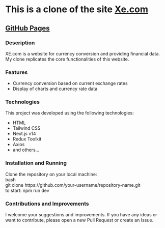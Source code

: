 <h1>This is a clone of the site <a href="https://www.xe.com">Xe.com</a></h1>

<h2><a href="https://evgenb000.github.io/clon-xe/">GitHub Pages</a></h2>

<h3>Description</h3>
XE.com is a website for currency conversion and providing financial data. My clone replicates the core functionalities of this website.

<h3>Features</h3>
<ul>
  <li>Currency conversion based on current exchange rates</li>
  <li>Display of charts and currency rate data</li>
</ul>

<h3>Technologies</h3>
This project was developed using the following technologies:
<ul>
  <li>HTML</li>
  <li>Tailwind CSS</li>
  <li>Next.js v14</li>
  <li>Redux Toolkit</li>
  <li>Axios</li>
  <li>and others...</li>
</ul>
<h3>Installation and Running</h3>
Clone the repository on your local machine:
</br>
bash
</br>
git clone https://github.com/your-username/repository-name.git
</br>
to start: npm run dev
</br>
<h3>Contributions and Improvements</h3>
I welcome your suggestions and improvements. If you have any ideas or want to contribute, please open a new Pull Request or create an Issue.
